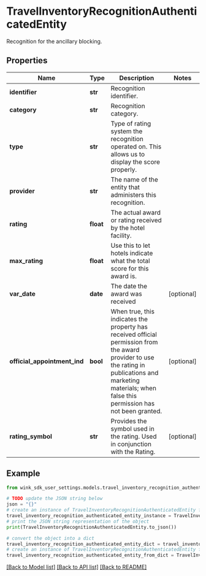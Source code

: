 # TravelInventoryRecognitionAuthenticatedEntity

Recognition for the ancillary blocking.

## Properties

Name | Type | Description | Notes
------------ | ------------- | ------------- | -------------
**identifier** | **str** | Recognition identifier. | 
**category** | **str** | Recognition category. | 
**type** | **str** | Type of rating system the recognition operated on. This allows us to display the score properly. | 
**provider** | **str** | The name of the entity that administers this recognition. | 
**rating** | **float** | The actual award or rating received by the hotel facility. | 
**max_rating** | **float** | Use this to let hotels indicate what the total score for this award is. | 
**var_date** | **date** | The date the award was received | [optional] 
**official_appointment_ind** | **bool** | When true, this indicates the property has received official permission from the award provider to use the rating in publications and marketing materials; when false this permission has not been granted. | [optional] 
**rating_symbol** | **str** | Provides the symbol used in the rating. Used in conjunction with the Rating. | [optional] 

## Example

```python
from wink_sdk_user_settings.models.travel_inventory_recognition_authenticated_entity import TravelInventoryRecognitionAuthenticatedEntity

# TODO update the JSON string below
json = "{}"
# create an instance of TravelInventoryRecognitionAuthenticatedEntity from a JSON string
travel_inventory_recognition_authenticated_entity_instance = TravelInventoryRecognitionAuthenticatedEntity.from_json(json)
# print the JSON string representation of the object
print(TravelInventoryRecognitionAuthenticatedEntity.to_json())

# convert the object into a dict
travel_inventory_recognition_authenticated_entity_dict = travel_inventory_recognition_authenticated_entity_instance.to_dict()
# create an instance of TravelInventoryRecognitionAuthenticatedEntity from a dict
travel_inventory_recognition_authenticated_entity_from_dict = TravelInventoryRecognitionAuthenticatedEntity.from_dict(travel_inventory_recognition_authenticated_entity_dict)
```
[[Back to Model list]](../README.md#documentation-for-models) [[Back to API list]](../README.md#documentation-for-api-endpoints) [[Back to README]](../README.md)


